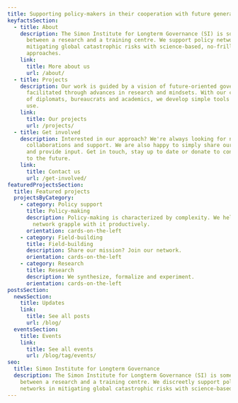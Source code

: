 ```yaml
---
title: Supporting policy-makers in their cooperation with future generations.
keyfactsSection:
  - title: About
    description: The Simon Institute for Longterm Governance (SI) is somewhere
      between a research and a training centre. We support policy networks in
      mitigating global catastrophic risks with science-based, no-frills
      approaches.
    link:
      title: More about us
      url: /about/
  - title: Projects
    description: Our work is guided by a vision of future-oriented governance,
      facilitated through advances in research and mindsets. With our community
      of diplomats, bureaucrats and academics, we develop simple tools for real
      use.
    link:
      title: Our projects
      url: /projects/
  - title: Get involved
    description: Interested in our approach? We're always looking for new ideas,
      collaborations and support. We are also happy to simply share our insights
      and provide input. Get in touch, stay up to date or donate to contribute
      to the future.
    link:
      title: Contact us
      url: /get-involved/
featuredProjectsSection:
  title: Featured projects
  projectsByCategory:
    - category: Policy support
      title: Policy-making
      description: Policy-making is characterized by complexity. We help you and your
        network grapple with it productively.
      orientation: cards-on-the-left
    - category: Field-building
      title: Field-building
      description: Share our mission? Join our network.
      orientation: cards-on-the-left
    - category: Research
      title: Research
      description: We synthesize, formalize and experiment.
      orientation: cards-on-the-left
postsSection:
  newsSection:
    title: Updates
    link:
      title: See all posts
      url: /blog/
  eventsSection:
    title: Events
    link:
      title: See all events
      url: /blog/tag/events/
seo:
  title: Simon Institute for Longterm Governance
  description: The Simon Institute for Longterm Governance (SI) is somewhere
    between a research and a training centre. We discreetly support policy
    networks in mitigating global catastrophic risks with science-based tools.
---
```

